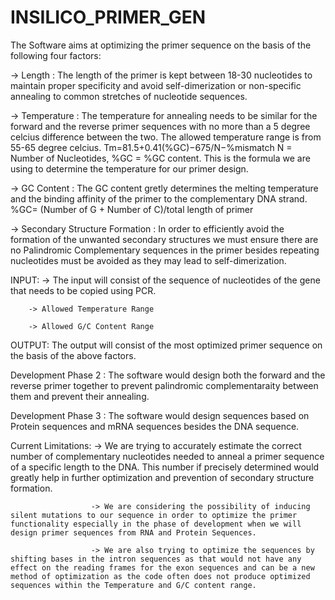 # INSILICO_PRIMER_GEN
The Software aims at optimizing the primer sequence on the basis of the following four factors:

-> Length : The length of the primer is kept between 18-30 nucleotides to maintain proper specificity and avoid self-dimerization or non-specific annealing to common stretches of nucleotide sequences.
            
-> Temperature : The temperature for annealing needs to be similar for the forward and the reverse primer sequences with no more than a 5 degree celcius difference between the two. The allowed temperature range is from 55-65 degree celcius.
                                                   Tm=81.5+0.41(%GC)−675/N−%mismatch
                                                   N = Number of Nucleotides,
                                                   %GC = %GC content.
                                This is the formula we are using to determine the temperature for our primer design.
                 
-> GC Content : The GC content gretly determines the melting temperature and the binding affinity of the primer to the complementary DNA strand.
                                                   %GC= (Number of G + Number of C)/total length of primer
                         
-> Secondary Structure Formation : In order to efficiently avoid the formation of the unwanted secondary structures we must ensure there are no Palindromic Complementary sequences in the primer besides repeating nucleotides must be avoided as they may lead to self-dimerization.
                                                                 
 INPUT: -> The input will consist of the sequence of nucleotides of the gene that needs to be copied using PCR.
 
        -> Allowed Temperature Range
        
        -> Allowed G/C Content Range
 
 OUTPUT: The output will consist of the most optimized primer sequence on the basis of the above factors.
 
 Development Phase 2 : The software would design both the forward and the reverse primer together to prevent palindromic complementaraity between them and prevent their annealing.
 
 Development Phase 3 : The software would design sequences based on Protein sequences and mRNA sequences besides the DNA sequence.
 
 Current Limitations: -> We are trying to accurately estimate the correct number of complementary nucleotides needed to anneal a primer sequence of a specific length to the DNA. This number if precisely determined would greatly help in further optimization and prevention of secondary structure formation.
 
                      -> We are considering the possibility of inducing silent mutations to our sequence in order to optimize the primer functionality especially in the phase of development when we will design primer sequences from RNA and Protein Sequences.
                      
                      -> We are also trying to optimize the sequences by shifting bases in the intron sequences as that would not have any effect on the reading frames for the exon sequences and can be a new method of optimization as the code often does not produce optimized sequences within the Temperature and G/C content range. 

